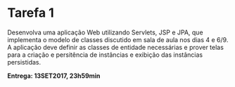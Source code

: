 # Tarefa 1

Desenvolva uma aplicação Web utilizando Servlets, JSP e JPA, que implementa o modelo de classes discutido em sala de aula nos dias 4 e 6/9.  
A aplicação deve definir as classes de entidade necessárias e prover telas para a criação e persitência de instâncias e exibição das instâncias persistidas.  

**Entrega: 13SET2017, 23h59min**